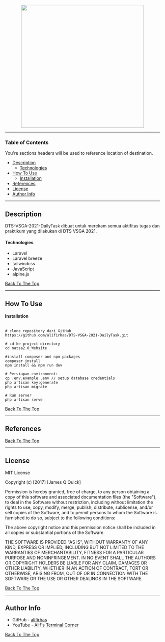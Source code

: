 <p align="center"><a href="https://github.com/alifirhas" target="_blank"><img src="https://avatars.githubusercontent.com/u/32509276?v=4" width="400"></a></p>



---

### Table of Contents
You're sections headers will be used to reference location of destination.

- [Description](#description)
    - [Technologies](#technologies)
- [How To Use](#how-to-use)
    - [Installation](#installation)
- [References](#references)
- [License](#license)
- [Author Info](#author-info)

---

## Description

DTS-VSGA-2021-DailyTask dibuat untuk merekam semua aktifitas tugas dan praktikum yang dilakukan di DTS VSGA 2021.

#### Technologies

- Laravel
- Laravel breeze
- tailwindcss
- JavaScript
- alpine.js

[Back To The Top](#read-me-template)

---

## How To Use

#### Installation


```

# clone repository dari GitHub
https://github.com/alifirhas/DTS-VSGA-2021-DailyTask.git

# cd ke project directory
cd natsa2.0_Website

#install composer and npm packages
composer install
npm install && npm run dev

# Persiapan environment:
cp .env.example .env // setup database credentials
php artisan key:generate
php artisan migrate

# Run server
php artisan serve

```
[Back To The Top](#read-me-template)

---

## References
[Back To The Top](#read-me-template)

---

## License

MIT License

Copyright (c) [2017] [James Q Quick]

Permission is hereby granted, free of charge, to any person obtaining a copy
of this software and associated documentation files (the "Software"), to deal
in the Software without restriction, including without limitation the rights
to use, copy, modify, merge, publish, distribute, sublicense, and/or sell
copies of the Software, and to permit persons to whom the Software is
furnished to do so, subject to the following conditions:

The above copyright notice and this permission notice shall be included in all
copies or substantial portions of the Software.

THE SOFTWARE IS PROVIDED "AS IS", WITHOUT WARRANTY OF ANY KIND, EXPRESS OR
IMPLIED, INCLUDING BUT NOT LIMITED TO THE WARRANTIES OF MERCHANTABILITY,
FITNESS FOR A PARTICULAR PURPOSE AND NONINFRINGEMENT. IN NO EVENT SHALL THE
AUTHORS OR COPYRIGHT HOLDERS BE LIABLE FOR ANY CLAIM, DAMAGES OR OTHER
LIABILITY, WHETHER IN AN ACTION OF CONTRACT, TORT OR OTHERWISE, ARISING FROM,
OUT OF OR IN CONNECTION WITH THE SOFTWARE OR THE USE OR OTHER DEALINGS IN THE
SOFTWARE.

[Back To The Top](#read-me-template)

---

## Author Info

- GitHub - [alifirhas](https://github.com/alifirhas)
- YouTube - [Alif's Terminal Corner](https://www.youtube.com/channel/UCg8-wDk8x1-J38oJp1_nKLg)

[Back To The Top](#read-me-template)

